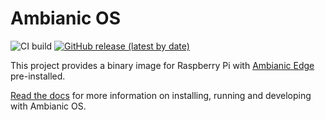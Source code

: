 # Ambianic OS

![CI build](https://github.com/ambianic/ambianic-rpi-image/workflows/CI%20build/badge.svg?branch=main)
[![GitHub release (latest by date)](https://badgen.net/github/release/ambianic/ambianic-rpi-image?label=Version)](https://github.com/ambianic/ambianic-rpi-image/releases/latest)

This project provides a binary image for Raspberry Pi with [Ambianic Edge](https://github.com/ambianic/ambianic-edge) pre-installed. 

[Read the docs](https://docs.ambianic.ai/users/ambianicos/) for more information on installing, running and developing with Ambianic OS.
